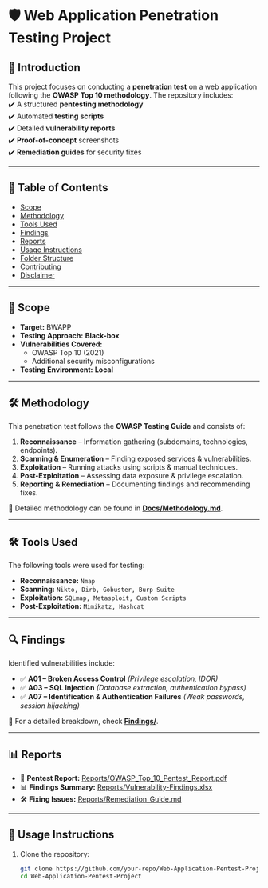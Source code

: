 # 🛡️ Web Application Penetration Testing Project

## 📌 Introduction  
This project focuses on conducting a **penetration test** on a web application following the **OWASP Top 10 methodology**. The repository includes:  
✔️ A structured **pentesting methodology**  
✔️ Automated **testing scripts**  
✔️ Detailed **vulnerability reports**  
✔️ **Proof-of-concept** screenshots  
✔️ **Remediation guides** for security fixes  

---

## 📂 Table of Contents  
- [Scope](#scope)  
- [Methodology](#methodology)  
- [Tools Used](#tools-used)  
- [Findings](#findings)  
- [Reports](#reports)  
- [Usage Instructions](#usage-instructions)  
- [Folder Structure](#folder-structure)  
- [Contributing](#contributing)  
- [Disclaimer](#disclaimer)  

---

## 🎯 Scope  
- **Target:** BWAPP  
- **Testing Approach:** **Black-box** 
- **Vulnerabilities Covered:**  
  - OWASP Top 10 (2021)  
  - Additional security misconfigurations  
- **Testing Environment:** **Local** 

---

## 🛠️ Methodology  
This penetration test follows the **OWASP Testing Guide** and consists of:  
1. **Reconnaissance** – Information gathering (subdomains, technologies, endpoints).  
2. **Scanning & Enumeration** – Finding exposed services & vulnerabilities.  
3. **Exploitation** – Running attacks using scripts & manual techniques.  
4. **Post-Exploitation** – Assessing data exposure & privilege escalation.  
5. **Reporting & Remediation** – Documenting findings and recommending fixes.  

📖 Detailed methodology can be found in **[Docs/Methodology.md](Docs/Methodology.md)**.  

---

## 🛠️ Tools Used  
The following tools were used for testing:  
- **Reconnaissance:** `Nmap`  
- **Scanning:** `Nikto, Dirb, Gobuster, Burp Suite`  
- **Exploitation:** `SQLmap, Metasploit, Custom Scripts`  
- **Post-Exploitation:** `Mimikatz, Hashcat`  

---

## 🔍 Findings  
Identified vulnerabilities include:  
- ✅ **A01 – Broken Access Control** _(Privilege escalation, IDOR)_  
- ✅ **A03 – SQL Injection** _(Database extraction, authentication bypass)_  
- ✅ **A07 – Identification & Authentication Failures** _(Weak passwords, session hijacking)_  

📂 For a detailed breakdown, check **[Findings/](Findings/)**.  

---

## 📊 Reports  
- 📄 **Pentest Report:** [Reports/OWASP_Top_10_Pentest_Report.pdf](Reports/OWASP_Top_10_Pentest_Report.pdf)  
- 📊 **Findings Summary:** [Reports/Vulnerability-Findings.xlsx](Reports/Vulnerability-Findings.xlsx)  
- 🛠️ **Fixing Issues:** [Reports/Remediation_Guide.md](Reports/Remediation_Guide.md)  

---

## 🚀 Usage Instructions  
1. Clone the repository:  
   ```bash
   git clone https://github.com/your-repo/Web-Application-Pentest-Project.git
   cd Web-Application-Pentest-Project
